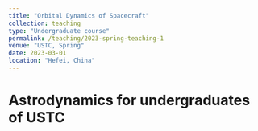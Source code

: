 ```yaml
---
title: "Orbital Dynamics of Spacecraft"
collection: teaching
type: "Undergraduate course"
permalink: /teaching/2023-spring-teaching-1
venue: "USTC, Spring"
date: 2023-03-01
location: "Hefei, China"
---
```


[//]: # (This is a description of a teaching experience. You can use markdown like any other post.)

Astrodynamics for undergraduates of USTC
======
